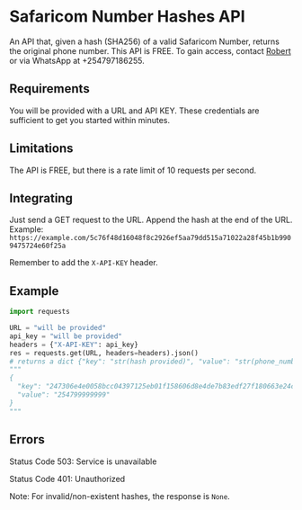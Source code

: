 # Safaricom Number Hashes API

An API that, given a hash (SHA256) of a valid Safaricom Number, returns the original phone number. This API is FREE. To gain access, contact [Robert](mailto:robert@mabob.co.ke) or via WhatsApp at +254797186255.

## Requirements
You will be provided with a URL and API KEY. These credentials are sufficient to get you started within minutes.

## Limitations
The API is FREE, but there is a rate limit of 10 requests per second.

## Integrating
Just send a GET request to the URL. Append the hash at the end of the URL. Example: `https://example.com/5c76f48d16048f8c2926ef5aa79dd515a71022a28f45b1b9909475724e60f25a`

Remember to add the `X-API-KEY` header.

## Example
```python
import requests

URL = "will be provided"
api_key = "will be provided"
headers = {"X-API-KEY": api_key}
res = requests.get(URL, headers=headers).json()
# returns a dict {"key": "str(hash provided)", "value": "str(phone_number)"}
"""
{
  "key": "247306e4e0058bcc04397125eb01f158606d8e4de7b83edf27f180663e24cad5",
  "value": "254799999999"
}
"""
```
## Errors
Status Code 503: Service is unavailable  

Status Code 401: Unauthorized  

Note: For invalid/non-existent hashes, the response is `None`.

